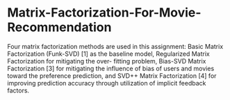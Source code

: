 # Matrix-Factorization-For-Movie-Recommendation

Four matrix factorization methods are used in this assignment: Basic Matrix Factorization
(Funk-SVD) [1] as the baseline model, Regularized Matrix Factorization for mitigating the over-
fitting problem, Bias-SVD Matrix Factorization [3] for mitigating the influence of bias of users
and movies toward the preference prediction, and SVD++ Matrix Factorization [4] for improving
prediction accuracy through utilization of implicit feedback factors.
